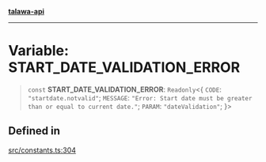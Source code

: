 [**talawa-api**](../../README.md)

***

# Variable: START\_DATE\_VALIDATION\_ERROR

> `const` **START\_DATE\_VALIDATION\_ERROR**: `Readonly`\<\{ `CODE`: `"startdate.notvalid"`; `MESSAGE`: `"Error: Start date must be greater than or equal to current date."`; `PARAM`: `"dateValidation"`; \}\>

## Defined in

[src/constants.ts:304](https://github.com/Suyash878/talawa-api/blob/b5a9d8b4a1ea678a3d6f5b710b3721f91a3052fc/src/constants.ts#L304)
